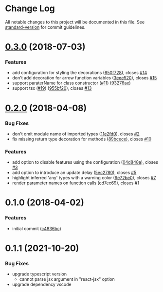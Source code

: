 # Change Log

All notable changes to this project will be documented in this file. See [standard-version](https://github.com/conventional-changelog/standard-version) for commit guidelines.

<a name="0.3.0"></a>
# [0.3.0](https://github.com/MartinJohns/vscode-inline-types/compare/v0.2.0...v0.3.0) (2018-07-03)


### Features

* add configuration for styling the decorations ([650f728](https://github.com/MartinJohns/vscode-inline-types/commit/650f728)), closes [#14](https://github.com/MartinJohns/vscode-inline-types/issues/14)
* don't add decoration for arrow function variables ([3eee520](https://github.com/MartinJohns/vscode-inline-types/commit/3eee520)), closes [#15](https://github.com/MartinJohns/vscode-inline-types/issues/15)
* support paraterName for class constructor ([#11](https://github.com/MartinJohns/vscode-inline-types/issues/11)) ([93276ae](https://github.com/MartinJohns/vscode-inline-types/commit/93276ae))
* support tsx ([#19](https://github.com/MartinJohns/vscode-inline-types/issues/19)) ([955bf20](https://github.com/MartinJohns/vscode-inline-types/commit/955bf20)), closes [#13](https://github.com/MartinJohns/vscode-inline-types/issues/13)



<a name="0.2.0"></a>
# [0.2.0](https://github.com/MartinJohns/vscode-inline-types/compare/v0.1.0...v0.2.0) (2018-04-08)


### Bug Fixes

* don't omit module name of imported types ([11e2fd0](https://github.com/MartinJohns/vscode-inline-types/commit/11e2fd0)), closes [#2](https://github.com/MartinJohns/vscode-inline-types/issues/2)
* fix missing return type decoration for methods ([89bcece](https://github.com/MartinJohns/vscode-inline-types/commit/89bcece)), closes [#10](https://github.com/MartinJohns/vscode-inline-types/issues/10)


### Features

* add option to disable features using the configuration ([04d848a](https://github.com/MartinJohns/vscode-inline-types/commit/04d848a)), closes [#3](https://github.com/MartinJohns/vscode-inline-types/issues/3)
* add option to introduce an update delay ([5ec2780](https://github.com/MartinJohns/vscode-inline-types/commit/5ec2780)), closes [#5](https://github.com/MartinJohns/vscode-inline-types/issues/5)
* highlight inferred 'any' types with a warning color ([9e72be0](https://github.com/MartinJohns/vscode-inline-types/commit/9e72be0)), closes [#7](https://github.com/MartinJohns/vscode-inline-types/issues/7)
* render parameter names on function calls ([cd7ec69](https://github.com/MartinJohns/vscode-inline-types/commit/cd7ec69)), closes [#1](https://github.com/MartinJohns/vscode-inline-types/issues/1)



<a name="0.1.0"></a>
# 0.1.0 (2018-04-02)

### Features

* initial commit ([c4836bc](https://github.com/MartinJohns/vscode-inline-types/commit/c4836bc))


# 0.1.1 (2021-10-20)

### Bug Fixes
- upgrade typescript version
    - cannot parse jsx argument in "react-jsx" option
- upgrade dependency vscode